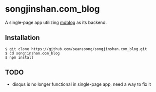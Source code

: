 # songjinshan.com_blog

A single-page app utilizing [mdblog](https://github.com/seansoong/mdblog.git) as its backend.

## Installation

```
$ git clone https://github.com/seansoong/songjinshan.com_blog.git
$ cd songjinshan.com_blog
$ npm install
```

## TODO

* disqus is no longer functional in single-page app, need a way to fix it
